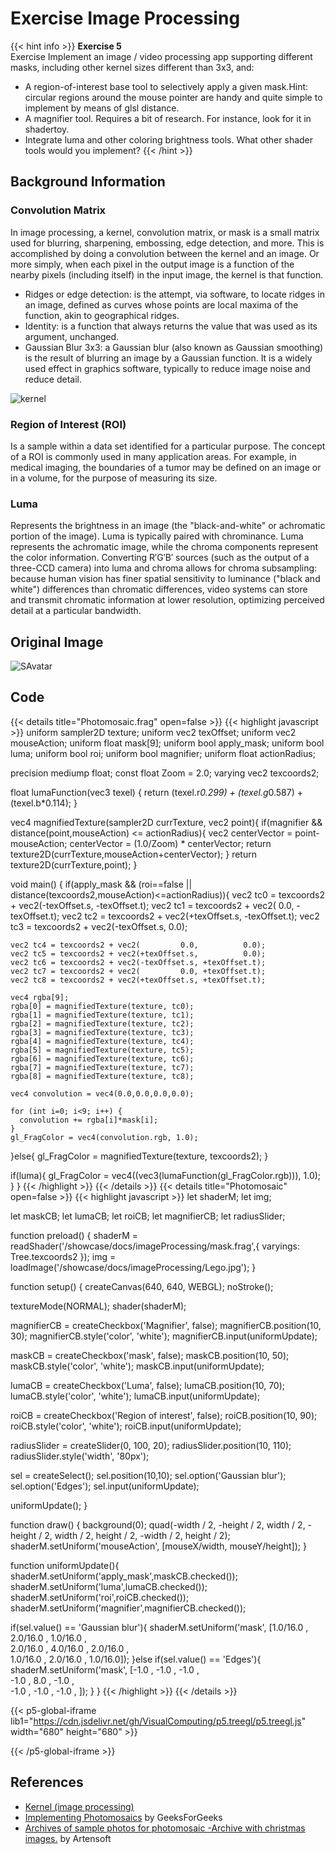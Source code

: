 # Exercise Image Processing

{{< hint info >}}
**Exercise 5**  
Exercise
Implement an image / video processing app supporting different masks, including other kernel sizes different than 3x3, and:
* A region-of-interest base tool to selectively apply a given mask.Hint: circular regions around the mouse pointer are handy and quite simple to implement by means of glsl distance.
* A magnifier tool. Requires a bit of research. For instance, look for it in shadertoy.
* Integrate luma and other coloring brightness tools.
What other shader tools would you implement?
{{< /hint >}}

## Background Information

### Convolution Matrix

In image processing, a kernel, convolution matrix, or mask is a small matrix used for blurring, sharpening, embossing, edge detection, and more. This is accomplished by doing a convolution between the kernel and an image. Or more simply, when each pixel in the output image is a function of the nearby pixels (including itself) in the input image, the kernel is that function.

* Ridges or edge detection: is the attempt, via software, to locate ridges in an image, defined as curves whose points are local maxima of the function, akin to geographical ridges.
* Identity: is a function that always returns the value that was used as its argument, unchanged. 
* Gaussian Blur 3x3: a Gaussian blur (also known as Gaussian smoothing) is the result of blurring an image by a Gaussian function. It is a widely used effect in graphics software, typically to reduce image noise and reduce detail. 

<img src="/showcase/docs/imageProcessing/kernel.png" alt="kernel">

### Region of Interest (ROI)

Is a sample within a data set identified for a particular purpose. The concept of a ROI is commonly used in many application areas. For example, in medical imaging, the boundaries of a tumor may be defined on an image or in a volume, for the purpose of measuring its size. 

### Luma

Represents the brightness in an image (the "black-and-white" or achromatic portion of the image). Luma is typically paired with chrominance. Luma represents the achromatic image, while the chroma components represent the color information. Converting R′G′B′ sources (such as the output of a three-CCD camera) into luma and chroma allows for chroma subsampling: because human vision has finer spatial sensitivity to luminance ("black and white") differences than chromatic differences, video systems can store and transmit chromatic information at lower resolution, optimizing perceived detail at a particular bandwidth.

## Original Image

<img src="/showcase/docs/photomosaic/Lego.jpg" alt="SAvatar">

## Code

{{< details title="Photomosaic.frag" open=false >}} {{< highlight javascript >}} 
uniform sampler2D texture;
uniform vec2 texOffset;
uniform vec2 mouseAction;
uniform float mask[9];
uniform bool apply_mask;
uniform bool luma;
uniform bool roi;
uniform bool magnifier;
uniform float actionRadius;

precision mediump float;
const float Zoom = 2.0;
varying vec2 texcoords2;

float lumaFunction(vec3 texel) {
  return (texel.r*0.299) + (texel.g*0.587) + (texel.b*0.114);
}

vec4 magnifiedTexture(sampler2D currTexture, vec2 point){
  if(magnifier && distance(point,mouseAction) <= actionRadius){
    vec2 centerVector = point-mouseAction;
    centerVector = (1.0/Zoom) * centerVector;
    return texture2D(currTexture,mouseAction+centerVector);
  }
  return texture2D(currTexture,point);
}

void main() {
  if(apply_mask && (roi==false || distance(texcoords2,mouseAction)<=actionRadius)){
    vec2 tc0 = texcoords2 + vec2(-texOffset.s, -texOffset.t);
    vec2 tc1 = texcoords2 + vec2(         0.0, -texOffset.t);
    vec2 tc2 = texcoords2 + vec2(+texOffset.s, -texOffset.t);
    vec2 tc3 = texcoords2 + vec2(-texOffset.s,          0.0);
  
    vec2 tc4 = texcoords2 + vec2(         0.0,          0.0);
    vec2 tc5 = texcoords2 + vec2(+texOffset.s,          0.0);
    vec2 tc6 = texcoords2 + vec2(-texOffset.s, +texOffset.t);
    vec2 tc7 = texcoords2 + vec2(         0.0, +texOffset.t);
    vec2 tc8 = texcoords2 + vec2(+texOffset.s, +texOffset.t);

    vec4 rgba[9];
    rgba[0] = magnifiedTexture(texture, tc0);
    rgba[1] = magnifiedTexture(texture, tc1);
    rgba[2] = magnifiedTexture(texture, tc2);
    rgba[3] = magnifiedTexture(texture, tc3);
    rgba[4] = magnifiedTexture(texture, tc4);
    rgba[5] = magnifiedTexture(texture, tc5);
    rgba[6] = magnifiedTexture(texture, tc6);
    rgba[7] = magnifiedTexture(texture, tc7);
    rgba[8] = magnifiedTexture(texture, tc8);
  
    vec4 convolution = vec4(0.0,0.0,0.0,0.0);

    for (int i=0; i<9; i++) {
      convolution += rgba[i]*mask[i];
    }
    gl_FragColor = vec4(convolution.rgb, 1.0); 
  }else{
    gl_FragColor = magnifiedTexture(texture, texcoords2);
  }

  if(luma){
    gl_FragColor = vec4((vec3(lumaFunction(gl_FragColor.rgb))), 1.0);
  }
}
{{< /highlight >}} {{< /details >}}
{{< details title="Photomosaic" open=false >}} {{< highlight javascript >}} 
let shaderM;
let img;

let maskCB;
let lumaCB;
let roiCB;
let magnifierCB;
let radiusSlider;

function preload() {
  shaderM = readShader('/showcase/docs/imageProcessing/mask.frag',{ varyings: Tree.texcoords2 });
  img = loadImage('/showcase/docs/imageProcessing/Lego.jpg');
}

function setup() {
  createCanvas(640, 640, WEBGL);
  noStroke();

  textureMode(NORMAL);
  shader(shaderM);

  magnifierCB = createCheckbox('Magnifier', false);
  magnifierCB.position(10, 30);
  magnifierCB.style('color', 'white');
  magnifierCB.input(uniformUpdate);

  maskCB = createCheckbox('mask', false);
  maskCB.position(10, 50);
  maskCB.style('color', 'white');
  maskCB.input(uniformUpdate);

  lumaCB = createCheckbox('Luma', false);
  lumaCB.position(10, 70);
  lumaCB.style('color', 'white');
  lumaCB.input(uniformUpdate);

  roiCB = createCheckbox('Region of interest', false);
  roiCB.position(10, 90);
  roiCB.style('color', 'white');
  roiCB.input(uniformUpdate);

  radiusSlider = createSlider(0, 100, 20);
  radiusSlider.position(10, 110);
  radiusSlider.style('width', '80px');

  sel = createSelect();
  sel.position(10,10);
  sel.option('Gaussian blur');
  sel.option('Edges');
  sel.input(uniformUpdate);

  uniformUpdate(); 
}

function draw() {
  background(0);
  quad(-width / 2, -height / 2, width / 2, -height / 2,
        width / 2, height / 2, -width / 2, height / 2);
  shaderM.setUniform('mouseAction', [mouseX/width, mouseY/height]);
}

function uniformUpdate(){
  shaderM.setUniform('apply_mask',maskCB.checked());
  shaderM.setUniform('luma',lumaCB.checked());
  shaderM.setUniform('roi',roiCB.checked());
  shaderM.setUniform('magnifier',magnifierCB.checked());

  if(sel.value() == 'Gaussian blur'){
    shaderM.setUniform('mask', [1.0/16.0 , 2.0/16.0 , 1.0/16.0 ,  
                                2.0/16.0 , 4.0/16.0 , 2.0/16.0 ,  
                                  1.0/16.0 , 2.0/16.0 , 1.0/16.0]);
  }else if(sel.value() == 'Edges'){
    shaderM.setUniform('mask', [-1.0 , -1.0 , -1.0 ,  
                                -1.0 , 8.0 , -1.0 ,  
                                -1.0 , -1.0 , -1.0 , ]);
  }
}
{{< /highlight >}} {{< /details >}}

{{< p5-global-iframe lib1="https://cdn.jsdelivr.net/gh/VisualComputing/p5.treegl/p5.treegl.js" width="680" height="680" >}} 
<script src="https://cdnjs.cloudflare.com/ajax/libs/p5.js/1.5.0/p5.js"></script>
<script src=https://cdn.jsdelivr.net/gh/VisualComputing/p5.treegl/p5.treegl.min.js></script>
<script src="https://cdnjs.cloudflare.com/ajax/libs/p5.js/1.5.0/addons/p5.sound.min.js"></script>
<script src="/showcase/docs/imageProcessing/imageProcessing.js"></script> 

{{< /p5-global-iframe >}}

## References
* [Kernel (image processing)](https://en.wikipedia.org/wiki/Kernel_%28image_processing%29)
* [Implementing Photomosaics](https://www.geeksforgeeks.org/implementing-photomosaics/) by GeeksForGeeks
* [Archives of sample photos for photomosaic -Archive with christmas images.](https://www.artensoft.com/ArtensoftPhotoMosaicWizard/photobases.php) by Artensoft